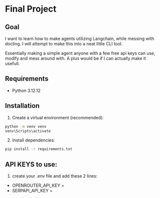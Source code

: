 # Final Project

## Goal

I want to learn how to make agents utilizing Langchain, while messing with docling. I will attempt to make this into a neat little CLI tool. 

Essentially making a simple agent anyone with a few free api keys can use, modify and mess around with. A plus would be if I can actually make it usefull.


## Requirements
- Python 3.12.12

## Installation

1. Create a virtual environment (recommended):
```bash
python -m venv venv
venv\Scripts\activate
```

2. Install dependencies:
```bash
pip install -r requirements.txt
```

## API KEYS to use:

1. create your .env file and add these 2 lines:

- OPENROUTER_API_KEY = 
- SERPAPI_API_KEY = 
